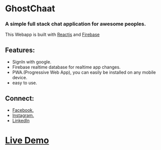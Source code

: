 # GhostChaat

### A simple full stack chat application for awesome peoples.

This Webapp is built with [Reactjs](https://reactjs.org/) and [Firebase](https://firebase.google.com/)

## Features:

- SignIn with google.
- Firebase realtime database for realtime app changes.
- PWA.(Progressive Web App), you can easily be installed on any mobile device.
- easy to use.

## Connect:

- [Facebook.](https://www.facebook.com/sourav.ojha.904)
- [Instagram.](https://www.instagram.com/_ghost_wheel_/)
- [LinkedIn](https://www.linkedin.com/in/sourav-kumar-ojha-82ba81195/)

# [Live Demo](https://thirsty-ardinghelli-dad720.netlify.app/)

